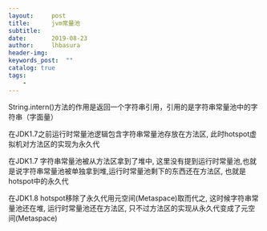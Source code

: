 ```yaml
---  
layout:     post
title:      jvm常量池
subtitle:   
date:       2019-08-23
author:     lhbasura
header-img: 
keywords_post:  ""
catalog: true
tags:
    -   
---  
```

String.intern()方法的作用是返回一个字符串引用，引用的是字符串常量池中的字符串（字面量）

 

在JDK1.7之前运行时常量池逻辑包含字符串常量池存放在方法区, 此时hotspot虚拟机对方法区的实现为永久代

在JDK1.7 字符串常量池被从方法区拿到了堆中, 这里没有提到运行时常量池,也就是说字符串常量池被单独拿到堆,运行时常量池剩下的东西还在方法区, 也就是hotspot中的永久代

在JDK1.8 hotspot移除了永久代用元空间(Metaspace)取而代之, 这时候字符串常量池还在堆, 运行时常量池还在方法区, 只不过方法区的实现从永久代变成了元空间(Metaspace) 